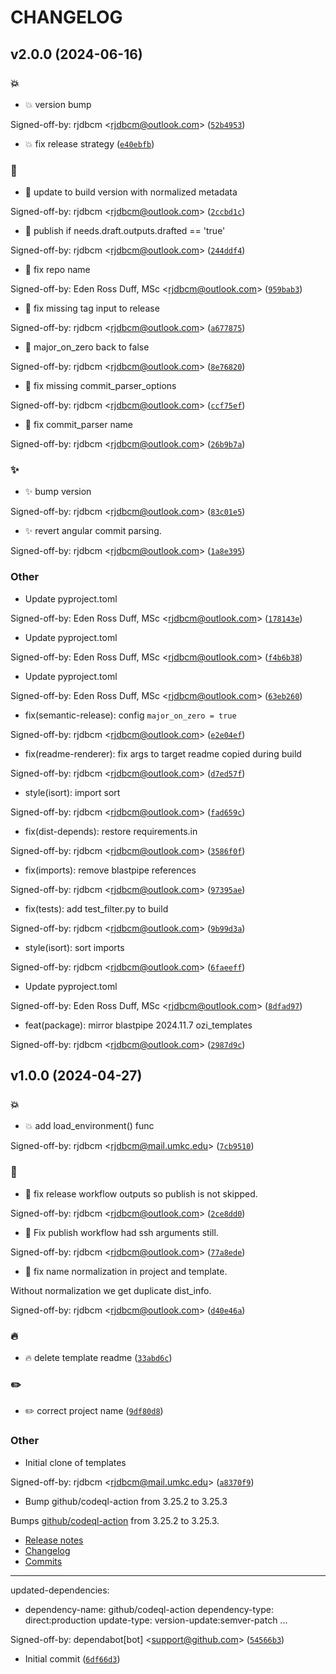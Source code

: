 # CHANGELOG



## v2.0.0 (2024-06-16)

### :boom:

* :boom: version bump

Signed-off-by: rjdbcm &lt;rjdbcm@outlook.com&gt; ([`52b4953`](https://github.com/OZI-Project/ozi_templates/commit/52b4953eaaf9427636b4112f5f7378678b2b0a50))

* :boom: fix release strategy ([`e40ebfb`](https://github.com/OZI-Project/ozi_templates/commit/e40ebfb305a64a15aa02f6347d8cb04f633682c3))

### :bug:

* :bug: update to build version with normalized metadata

Signed-off-by: rjdbcm &lt;rjdbcm@outlook.com&gt; ([`2ccbd1c`](https://github.com/OZI-Project/ozi_templates/commit/2ccbd1c2f0860f690280129b812f9dcb29bf031c))

* :bug: publish if needs.draft.outputs.drafted == &#39;true&#39;

Signed-off-by: rjdbcm &lt;rjdbcm@outlook.com&gt; ([`244ddf4`](https://github.com/OZI-Project/ozi_templates/commit/244ddf4c8c74955689ec9a007efa6b09f9e75165))

* :bug: fix repo name

Signed-off-by: Eden Ross Duff, MSc &lt;rjdbcm@outlook.com&gt; ([`959bab3`](https://github.com/OZI-Project/ozi_templates/commit/959bab31da5befd1e651ecb072fa7026e24cc9e9))

* :bug: fix missing tag input to release

Signed-off-by: rjdbcm &lt;rjdbcm@outlook.com&gt; ([`a677875`](https://github.com/OZI-Project/ozi_templates/commit/a6778750e5546955daf528f22283bfb77c76fd93))

* :bug: major_on_zero back to false

Signed-off-by: rjdbcm &lt;rjdbcm@outlook.com&gt; ([`8e76820`](https://github.com/OZI-Project/ozi_templates/commit/8e76820683aebe3f89f519ec2159ba815de7ca5c))

* :bug: fix missing commit_parser_options

Signed-off-by: rjdbcm &lt;rjdbcm@outlook.com&gt; ([`ccf75ef`](https://github.com/OZI-Project/ozi_templates/commit/ccf75ef7f8ccc0cf99329f5a348dc45df84c536e))

* :bug: fix commit_parser name

Signed-off-by: rjdbcm &lt;rjdbcm@outlook.com&gt; ([`26b9b7a`](https://github.com/OZI-Project/ozi_templates/commit/26b9b7a61c31170e1e77b6532d9d3ef3448a8505))

### :sparkles:

* :sparkles: bump version

Signed-off-by: rjdbcm &lt;rjdbcm@outlook.com&gt; ([`83c01e5`](https://github.com/OZI-Project/ozi_templates/commit/83c01e5f8def35badc58f7b00bba58b2fa547c94))

* :sparkles: revert angular commit parsing.

Signed-off-by: rjdbcm &lt;rjdbcm@outlook.com&gt; ([`1a8e395`](https://github.com/OZI-Project/ozi_templates/commit/1a8e3958989ed760de0494faef3c48797d13b3e4))

### Other

* Update pyproject.toml

Signed-off-by: Eden Ross Duff, MSc &lt;rjdbcm@outlook.com&gt; ([`178143e`](https://github.com/OZI-Project/ozi_templates/commit/178143e956bb251585181c680d1278b99cc98650))

* Update pyproject.toml

Signed-off-by: Eden Ross Duff, MSc &lt;rjdbcm@outlook.com&gt; ([`f4b6b38`](https://github.com/OZI-Project/ozi_templates/commit/f4b6b38ad98c1e22df02cf45c758fa7d664cd4ee))

* Update pyproject.toml

Signed-off-by: Eden Ross Duff, MSc &lt;rjdbcm@outlook.com&gt; ([`63eb260`](https://github.com/OZI-Project/ozi_templates/commit/63eb260f9e4a916d80d226b890f385ee1fd463ad))

* fix(semantic-release): config ``major_on_zero = true``

Signed-off-by: rjdbcm &lt;rjdbcm@outlook.com&gt; ([`e2e04ef`](https://github.com/OZI-Project/ozi_templates/commit/e2e04efdf3d1d93868d3d1653f547427e5b63b18))

* fix(readme-renderer): fix args to target readme copied during build

Signed-off-by: rjdbcm &lt;rjdbcm@outlook.com&gt; ([`d7ed57f`](https://github.com/OZI-Project/ozi_templates/commit/d7ed57f81d679006b0cf8125ee92d68b541e15de))

* style(isort): import sort

Signed-off-by: rjdbcm &lt;rjdbcm@outlook.com&gt; ([`fad659c`](https://github.com/OZI-Project/ozi_templates/commit/fad659c29b487e507396522e5edbb08923444ca8))

* fix(dist-depends): restore requirements.in

Signed-off-by: rjdbcm &lt;rjdbcm@outlook.com&gt; ([`3586f0f`](https://github.com/OZI-Project/ozi_templates/commit/3586f0f033a1f0d52c680c7964a5ab3b1ec8b006))

* fix(imports): remove blastpipe references

Signed-off-by: rjdbcm &lt;rjdbcm@outlook.com&gt; ([`97395ae`](https://github.com/OZI-Project/ozi_templates/commit/97395ae610647f20909152613dbd927447dc418b))

* fix(tests): add test_filter.py to build

Signed-off-by: rjdbcm &lt;rjdbcm@outlook.com&gt; ([`9b99d3a`](https://github.com/OZI-Project/ozi_templates/commit/9b99d3a060de90f41f12509e68f5b50f12705a08))

* style(isort): sort imports

Signed-off-by: rjdbcm &lt;rjdbcm@outlook.com&gt; ([`6faeeff`](https://github.com/OZI-Project/ozi_templates/commit/6faeeffed15231f5f3ac6f2f8628e78b430081d6))

* Update pyproject.toml

Signed-off-by: Eden Ross Duff, MSc &lt;rjdbcm@outlook.com&gt; ([`8dfad97`](https://github.com/OZI-Project/ozi_templates/commit/8dfad9728cb2934c388714f1e9a968000993dcd1))

* feat(package): mirror blastpipe 2024.11.7 ozi_templates

Signed-off-by: rjdbcm &lt;rjdbcm@outlook.com&gt; ([`2987d9c`](https://github.com/OZI-Project/ozi_templates/commit/2987d9c6b8ebc723ed3dc39334794c7fd764709a))


## v1.0.0 (2024-04-27)

### :boom:

* :boom: add load_environment() func

Signed-off-by: rjdbcm &lt;rjdbcm@mail.umkc.edu&gt; ([`7cb9510`](https://github.com/OZI-Project/ozi_templates/commit/7cb951045f3855ab6a301ca52d536d96e4a3f0c0))

### :bug:

* :bug: fix release workflow outputs so publish is not skipped.

Signed-off-by: rjdbcm &lt;rjdbcm@outlook.com&gt; ([`2ce8dd0`](https://github.com/OZI-Project/ozi_templates/commit/2ce8dd0f24f52f9c497dd9dd57be6bdcd917b010))

* :bug: Fix publish workflow had ssh arguments still.

Signed-off-by: rjdbcm &lt;rjdbcm@outlook.com&gt; ([`77a8ede`](https://github.com/OZI-Project/ozi_templates/commit/77a8edef6915fc3324e0ac131500747a5a8d72f1))

* :bug: fix name normalization in project and template.

Without normalization we get duplicate dist_info.

Signed-off-by: rjdbcm &lt;rjdbcm@outlook.com&gt; ([`d40e46a`](https://github.com/OZI-Project/ozi_templates/commit/d40e46ae36927546cca0fe76baa2c870ccd6a2a7))

### :fire:

* :fire: delete template readme ([`33abd6c`](https://github.com/OZI-Project/ozi_templates/commit/33abd6c51075136fb8b40ba7c81e28a2b405f236))

### :pencil2:

* :pencil2: correct project name ([`9df80d8`](https://github.com/OZI-Project/ozi_templates/commit/9df80d8511050ab6596f5b10f8d7dc41be0c0924))

### Other

* Initial clone of templates

Signed-off-by: rjdbcm &lt;rjdbcm@mail.umkc.edu&gt; ([`a8370f9`](https://github.com/OZI-Project/ozi_templates/commit/a8370f94cf621f3035ce6ac956fe96a752b005d2))

* Bump github/codeql-action from 3.25.2 to 3.25.3

Bumps [github/codeql-action](https://github.com/github/codeql-action) from 3.25.2 to 3.25.3.
- [Release notes](https://github.com/github/codeql-action/releases)
- [Changelog](https://github.com/github/codeql-action/blob/main/CHANGELOG.md)
- [Commits](https://github.com/github/codeql-action/compare/8f596b4ae3cb3c588a5c46780b86dd53fef16c52...d39d31e687223d841ef683f52467bd88e9b21c14)

---
updated-dependencies:
- dependency-name: github/codeql-action
  dependency-type: direct:production
  update-type: version-update:semver-patch
...

Signed-off-by: dependabot[bot] &lt;support@github.com&gt; ([`54566b3`](https://github.com/OZI-Project/ozi_templates/commit/54566b3f685b0a8757105c1ff8177eabdbe61d3e))

* Initial commit ([`6df66d3`](https://github.com/OZI-Project/ozi_templates/commit/6df66d3a74d25f7e06bb573249b8c065155b9358))

